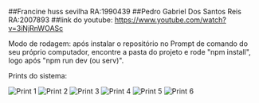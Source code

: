 ##Francine huss sevilha RA:1990439 
##Pedro Gabriel Dos Santos Reis RA:2007893
##link do youtube: https://www.youtube.com/watch?v=3iNjRnWOASc

Modo de rodagem: após instalar o repositório no Prompt de comando do seu próprio computador, encontre a pasta do projeto e rode "npm install", logo após "npm run dev (ou serv)".

 Prints do sistema:

![Print 1](imagens/capturar.png)
![Print 2](imagens/capturar1.png)
![Print 3](imagens/capturar2.png)
![Print 4](imagens/capturar3.png)
![Print 5](imagens/capturar4.png)
![Print 6](imagens/capturar5.png)
